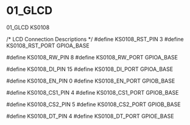 01_GLCD
=======

01_GLCD KS0108


/* LCD Connection Descriptions */
#define KS0108_RST_PIN	3
#define KS0108_RST_PORT	GPIOA_BASE

#define KS0108_RW_PIN	8
#define KS0108_RW_PORT	GPIOA_BASE

#define KS0108_DI_PIN	15
#define KS0108_DI_PORT	GPIOA_BASE

#define KS0108_EN_PIN	0
#define KS0108_EN_PORT	GPIOB_BASE

#define KS0108_CS1_PIN	4
#define KS0108_CS1_PORT	GPIOB_BASE

#define KS0108_CS2_PIN	5
#define KS0108_CS2_PORT	GPIOB_BASE

#define KS0108_DT_PIN	4
#define KS0108_DT_PORT	GPIOE_BASE
